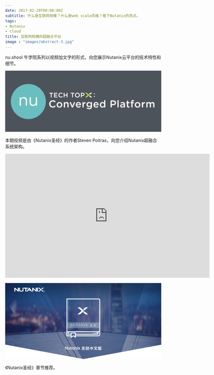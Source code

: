 ```yaml
---
date: 2017-02-20T00:00:00Z
subtitle: 什么是互联网规模？什么是web scale风格？看下Nutanix的亮点。
tags:
- Nutanix
- cloud
title: 互联网规模的超融合平台
image : "images/abstract-3.jpg"
---
```


nu.shool 牛学院系列以视频加文字的形式，向您展示Nutanix云平台的技术特性和细节。

![Converged_Platform](/images/Tech_TopX-_Converged_Platform_mp4.png)


本期视频是由《Nutanix圣经》的作者Steven Poitras，向您介绍Nutanix超融合系统架构。


<p style="text-align: center"><iframe class="video_iframe" style="z-index:1;" src="http://v.qq.com/iframe/player.html?vid=t0372gr02qe&amp;width=660&amp;height=400&amp;auto=0" allowfullscreen="" frameborder="0" height="400" width="660"></iframe></p>

![bible](/images/bible-top.png)

《Nutanix圣经》章节推荐。
